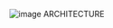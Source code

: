 
![image](https://user-images.githubusercontent.com/101467894/161445865-8510c865-37b3-404f-a71d-1f748982f632.png)
                                                  ARCHITECTURE
